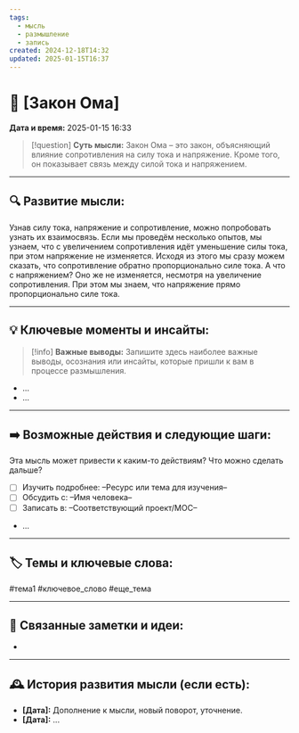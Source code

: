 ```yaml
---
tags:
  - мысль
  - размышление
  - запись
created: 2024-12-18T14:32
updated: 2025-01-15T16:37
---
```


# 💭  [Закон Ома]

**Дата и время:** 2025-01-15 16:33

> [!question] **Суть мысли:**
>  Закон Ома – это закон, объясняющий влияние сопротивления на силу тока и напряжение. Кроме того, он показывает связь между силой тока и напряжением.


---

## 🔍 Развитие мысли:

Узнав силу тока, напряжение и сопротивление, можно попробовать узнать их взаимосвязь. Если мы проведём несколько опытов, мы узнаем, что с увеличением сопротивления идёт уменьшение силы тока, при этом напряжение не изменяется. Исходя из этого мы сразу можем сказать, что сопротивление обратно пропорционально силе тока. А что с напряжением? Оно же не изменяется, несмотря на увеличение сопротивления. При этом мы знаем, что напряжение прямо пропорционально силе тока.


---

## 💡 Ключевые моменты и инсайты:

> [!info] **Важные выводы:**
> Запишите здесь наиболее важные выводы, осознания или инсайты, которые пришли к вам в процессе размышления.

- ...
- ...

---

## ➡️ Возможные действия и следующие шаги:

Эта мысль может привести к каким-то действиям? Что можно сделать дальше?

- [ ] Изучить подробнее: –Ресурс или тема для изучения–
- [ ] Обсудить с: –Имя человека–
- [ ] Записать в: –Соответствующий проект/MOC–
- ...

---

## 🏷️ Темы и ключевые слова:

#тема1 #ключевое_слово #еще_тема

---

## 🔄 Связанные заметки и идеи:

- 

---

## 🕰️ История развития мысли (если есть):

* **[Дата]:**  Дополнение к мысли, новый поворот, уточнение.
* **[Дата]:**  ...